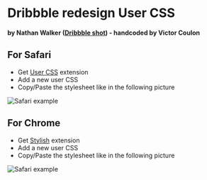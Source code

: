 # Dribbble redesign User CSS
**by Nathan Walker ([Dribbble shot](http://dribbble.com/shots/460736-Dribbble-Redesign)) - handcoded by Victor Coulon**


## For Safari

* Get [User CSS](http://code.grid.in.th/) extension
* Add a new user CSS
* Copy/Paste the stylesheet like in the following picture

![Safari example](http://f.cl.ly/items/020l2A1j3G0V3E403002/User%20CSS.png)

## For Chrome

* Get [Stylish](https://chrome.google.com/webstore/detail/fjnbnpbmkenffdnngjfgmeleoegfcffe) extension
* Add a new user CSS
* Copy/Paste the stylesheet like in the following picture

![Safari example](http://f.cl.ly/items/0A1X171E082o2l2r1C2k/Edit%20Style%20Dribbble.png)



